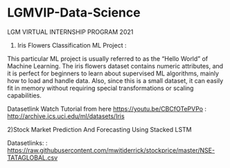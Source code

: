 # LGMVIP-Data-Science
LGM VIRTUAL INTERNSHIP PROGRAM 2021

1) Iris Flowers Classification ML Project :

This particular ML project is usually referred to as the “Hello World” of Machine Learning. The iris flowers dataset contains numeric attributes, and it is perfect for beginners to learn about supervised ML algorithms, mainly how to load and handle data. Also, since this is a small dataset, it can easily fit in memory without requiring special transformations or scaling capabilities.

Datasetlink Watch Tutorial from here https://youtu.be/CBCfOTePVPo  : http://archive.ics.uci.edu/ml/datasets/Iris 


2)Stock Market Prediction And Forecasting Using Stacked LSTM

Datasetlinks: : https://raw.githubusercontent.com/mwitiderrick/stockprice/master/NSE-TATAGLOBAL.csv
